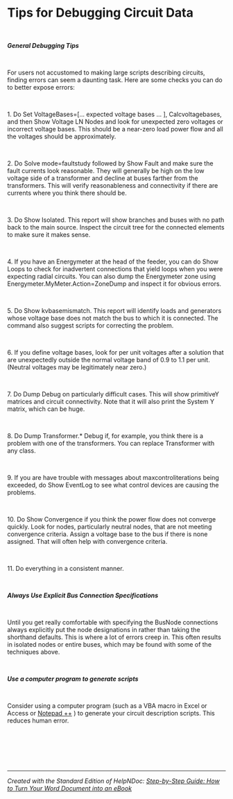# Tips for Debugging Circuit Data

&nbsp;

***General Debugging Tips***

&nbsp;

For users not accustomed to making large scripts describing circuits, finding errors can seem a daunting task. Here are some checks you can do to better expose errors:

&nbsp;

&#49;. Do Set VoltageBases=\[... expected voltage bases ... \], Calcvoltagebases, and then Show Voltage LN Nodes and look for unexpected zero voltages or incorrect voltage bases. This should be a near-zero load power flow and all the voltages should be approximately.

&nbsp;

&#50;. Do Solve mode=faultstudy followed by Show Fault and make sure the fault currents look reasonable. They will generally be high on the low voltage side of a transformer and decline at buses farther from the transformers. This will verify reasonableness and connectivity if there are currents where you think there should be.

&nbsp;

&#51;. Do Show Isolated. This report will show branches and buses with no path back to the main source. Inspect the circuit tree for the connected elements to make sure it makes sense.

&nbsp;

&#52;. If you have an Energymeter at the head of the feeder, you can do Show Loops to check for inadvertent connections that yield loops when you were expecting radial circuits. You can also dump the Energymeter zone using Energymeter.MyMeter.Action=ZoneDump and inspect it for obvious errors.

&nbsp;

&#53;. Do Show kvbasemismatch. This report will identify loads and generators whose voltage base does not match the bus to which it is connected. The command also suggest scripts for correcting the problem.

&nbsp;

&#54;. If you define voltage bases, look for per unit voltages after a solution that are unexpectedly outside the normal voltage band of 0.9 to 1.1 per unit. (Neutral voltages may be legitimately near zero.)

&nbsp;

&#55;. Do Dump Debug on particularly difficult cases. This will show primitiveY matrices and circuit connectivity. Note that it will also print the System Y matrix, which can be huge.

&nbsp;

&#56;. Do Dump Transformer.\* Debug if, for example, you think there is a problem with one of the transformers. You can replace Transformer with any class.

&nbsp;

&#57;. If you are have trouble with messages about maxcontroliterations being exceeded, do Show EventLog to see what control devices are causing the problems.

&nbsp;

&#49;0. Do Show Convergence if you think the power flow does not converge quickly. Look for nodes, particularly neutral nodes, that are not meeting convergence criteria. Assign a voltage base to the bus if there is none assigned. That will often help with convergence criteria.

&nbsp;

&#49;1. Do everything in a consistent manner.

&nbsp;

***Always Use Explicit Bus Connection Specifications***

&nbsp;

Until you get really comfortable with specifying the BusNode connections always explicitly put the node designations in rather than taking the shorthand defaults. This is where a lot of errors creep in. This often results in isolated nodes or entire buses, which may be found with some of the techniques above.

&nbsp;

***Use a computer program to generate scripts***

&nbsp;

Consider using a computer program (such as a VBA macro in Excel or Access or [Notepad ++](<https://notepad-plus-plus.org/>) ) to generate your circuit description scripts. This reduces human error.

&nbsp;

&nbsp;

&nbsp;


***
_Created with the Standard Edition of HelpNDoc: [Step-by-Step Guide: How to Turn Your Word Document into an eBook](<https://www.helpndoc.com/step-by-step-guides/how-to-convert-a-word-docx-file-to-an-epub-or-kindle-ebook/>)_
